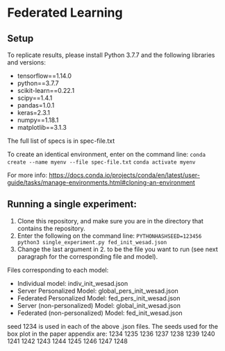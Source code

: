 # Federated Learning

## Setup
To replicate results, please install Python 3.7.7 and the following libraries and versions:

* tensorflow==1.14.0
* python==3.7.7
* scikit-learn==0.22.1
* scipy==1.4.1 
* pandas=1.0.1
* keras=2.3.1
* numpy==1.18.1
* matplotlib==3.1.3 

The full list of specs is in spec-file.txt

To create an identical environment, enter on the command line:
`conda create --name myenv --file spec-file.txt`
`conda activate myenv`

For more info: https://docs.conda.io/projects/conda/en/latest/user-guide/tasks/manage-environments.html#cloning-an-environment


## Running a single experiment: 
1. Clone this repository, and make sure you are in the directory that contains the repository. 
2. Enter the following on the command line:
`PYTHONHASHSEED=123456 python3 single_experiment.py fed_init_wesad.json`
3. Change the last argument in 2. to be the file you want to run (see next paragraph for the corresponding file and model). 

Files corresponding to each model: 
* Individual model: indiv_init_wesad.json
* Server Personalized Model: global_pers_init_wesad.json
* Federated Personalized Model: fed_pers_init_wesad.json
* Server (non-personalized) Model: global_init_wesad.json
* Federated (non-personalized) Model: fed_init_wesad.json

seed 1234 is used in each of the above .json files. The seeds used for the box plot in the paper appendix are:
1234 1235 1236 1237 1238 1239 1240 1241 1242 1243 1244 1245 1246 1247 1248
